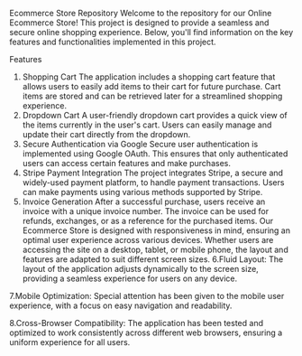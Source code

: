 Ecommerce Store Repository
Welcome to the repository for our Online Ecommerce Store! This project is designed to provide a seamless and secure online shopping experience. Below, you'll find information on the key features and functionalities implemented in this project.

Features
1. Shopping Cart
The application includes a shopping cart feature that allows users to easily add items to their cart for future purchase.
Cart items are stored and can be retrieved later for a streamlined shopping experience.
2. Dropdown Cart
A user-friendly dropdown cart provides a quick view of the items currently in the user's cart.
Users can easily manage and update their cart directly from the dropdown.
3. Secure Authentication via Google
Secure user authentication is implemented using Google OAuth.
This ensures that only authenticated users can access certain features and make purchases.
4. Stripe Payment Integration
The project integrates Stripe, a secure and widely-used payment platform, to handle payment transactions.
Users can make payments using various methods supported by Stripe.
5. Invoice Generation
After a successful purchase, users receive an invoice with a unique invoice number.
The invoice can be used for refunds, exchanges, or as a reference for the purchased items.
Our Ecommerce Store is designed with responsiveness in mind, ensuring an optimal user experience across various devices. Whether users are accessing the site on a desktop, tablet, or mobile phone, the layout and features are adapted to suit different screen sizes.
6.Fluid Layout: The layout of the application adjusts dynamically to the screen size, providing a seamless experience for users on any device.

7.Mobile Optimization: Special attention has been given to the mobile user experience, with a focus on easy navigation and readability.

8.Cross-Browser Compatibility: The application has been tested and optimized to work consistently across different web browsers, ensuring a uniform experience for all users.